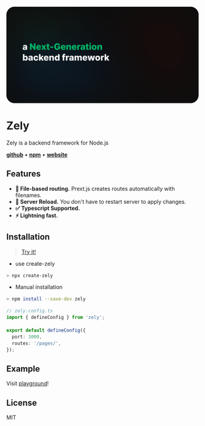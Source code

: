 [![img](https://github.com/zely-js/core/blob/main/.github/assets/icon-v3.svg)](https://github.com/zely-js/core)

# Zely

Zely is a backend framework for Node.js

[**github**](https://github.com/zely-js/core) • [**npm**](https://npmjs.com/package/zely) • [**website**](https://zely.netlify.app/)

## Features

- **🚧 File-based routing.** Prext.js creates routes automatically with filenames.
- **🚀 Server Reload.** You don't have to restart server to apply changes.
- **✅ Typescript Supported.**
- **⚡ Lightning fast.**

## Installation

> [Try it!](https://codesandbox.io/p/github/zely-js/zely-next-starter)

- use create-zely

```sh
> npx create-zely
```

- Manual installation

```sh
> npm install --save-dev zely
```

```ts
// zely.config.ts
import { defineConfig } from 'zely';

export default defineConfig({
  port: 3000,
  routes: '/pages/',
});
```

## Example

Visit [playground](https://github.com/zely-js/core/tree/main/playground)!

## License

MIT
